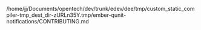 /home/jj/Documents/opentech/dev/trunk/edev/dee/tmp/custom_static_compiler-tmp_dest_dir-zURLn35Y.tmp/ember-qunit-notifications/CONTRIBUTING.md